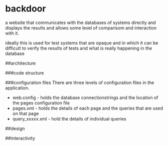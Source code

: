 # backdoor
a website that communicates with the databases of systems directly and displays the results and allows some level of comparisom and interaction with it.

ideally this is used for test systems that are opaque and in which it can be difficult to verify the results of tests and what is really happening in the database

##architecture

###code structure

###configuration files
There are three levels of configuration files in the application.
* web.config - holds the database connectionstrings and the location of the pages configuration file
* pages.xml - holds the details of each page and the queries that are used on that page
* query_xxxxx.xml - hold the details of individual queries


##design

##interactivity

